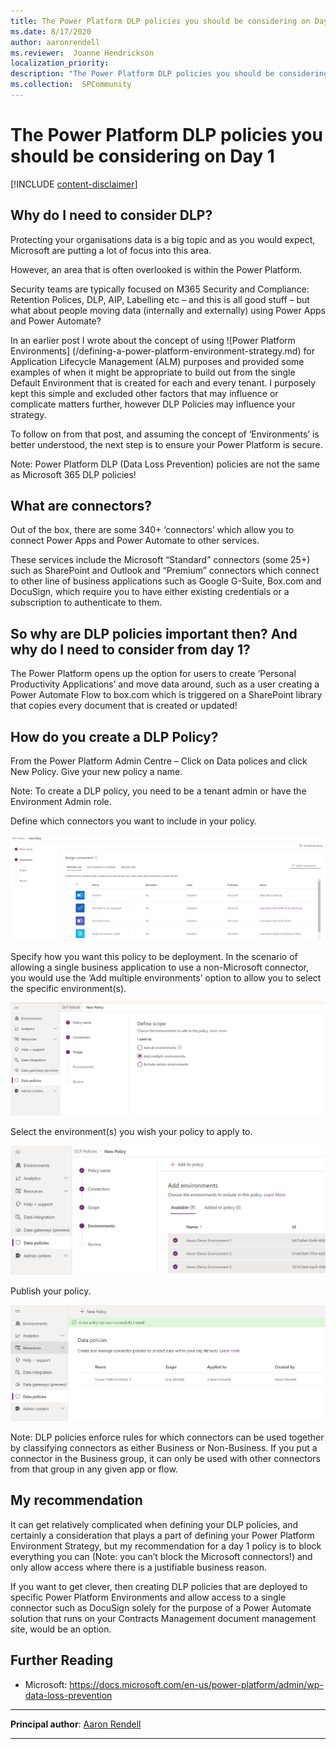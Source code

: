 ```yaml
---
title: The Power Platform DLP policies you should be considering on Day 1
ms.date: 8/17/2020
author: aaronrendell
ms.reviewer:  Joanne Hendrickson
localization_priority: 
description: "The Power Platform DLP policies you should be considering on Day 1"
ms.collection:  SPCommunity
---
```


# The Power Platform DLP policies you should be considering on Day 1

[!INCLUDE [content-disclaimer](includes/content-disclaimer.md)]

## Why do I need to consider DLP?

Protecting your organisations data is a big topic and as you would expect, Microsoft are putting a lot of focus into this area.

However, an area that is often overlooked is within the Power Platform. 

Security teams are typically focused on M365 Security and Compliance: Retention Polices, DLP, AIP, Labelling etc – and this is all good stuff – but what about people moving data (internally and externally) using Power Apps and Power Automate?

In an earlier post I wrote about the concept of using ![Power Platform Environments] (/defining-a-power-platform-environment-strategy.md) for Application Lifecycle Management (ALM) purposes and provided some examples of when it might be appropriate to build out from the single Default Environment that is created for each and every tenant. I purposely kept this simple and excluded other factors that may influence or complicate matters further, however DLP Policies may influence your strategy.

To follow on from that post, and assuming the concept of ‘Environments’ is better understood, the next step is to ensure your Power Platform is secure. 

Note: Power Platform DLP (Data Loss Prevention) policies are not the same as Microsoft 365 DLP policies!

## What are connectors?

Out of the box, there are some 340+ ‘connectors’ which allow you to connect Power Apps and Power Automate to other services. 

These services include the Microsoft “Standard” connectors (some 25+) such as SharePoint and Outlook and “Premium” connectors which connect to other line of business applications such as Google G-Suite, Box.com and DocuSign, which require you to have either existing credentials or a subscription to authenticate to them.

## So why are DLP policies important then? And why do I need to consider from day 1?

The Power Platform opens up the option for users to create ‘Personal Productivity Applications’ and move data around, such as a user creating a Power Automate Flow to box.com which is triggered on a SharePoint library that copies every document that is created or updated!


## How do you create a DLP Policy?

From the Power Platform Admin Centre – Click on Data polices and click New Policy. Give your new policy a name.

Note: To create a DLP policy, you need to be a tenant admin or have the Environment Admin role.

Define which connectors you want to include in your policy. 

![DLP Policy Creation Image 01](media/power-platform-DLP-policies-you-should-be-considering-on-Day-1/Image02.png)


Specify how you want this policy to be deployment. In the scenario of allowing a single business application to use a non-Microsoft connector, you would use the ‘Add multiple environments’ option to allow you to select the specific environment(s).

![DLP Policy Creation Image 02](media/power-platform-DLP-policies-you-should-be-considering-on-Day-1/Image03.png)



Select the environment(s) you wish your policy to apply to.

![DLP Policy Creation Image 03](media/power-platform-DLP-policies-you-should-be-considering-on-Day-1/Image04.png)

 
Publish your policy.
 
![DLP Policy Creation Image 04](media/power-platform-DLP-policies-you-should-be-considering-on-Day-1/Image05.png)


Note: DLP policies enforce rules for which connectors can be used together by classifying connectors as either Business or Non-Business. If you put a connector in the Business group, it can only be used with other connectors from that group in any given app or flow.

## My recommendation

It can get relatively complicated when defining your DLP policies, and certainly a consideration that plays a part of defining your Power Platform Environment Strategy, but my recommendation for a day 1 policy is to block everything you can (Note: you can’t block the Microsoft connectors!) and only allow access where there is a justifiable business reason.

If you want to get clever, then creating DLP policies that are deployed to specific Power Platform Environments and allow access to a single connector such as DocuSign solely for the purpose of a Power Automate solution that runs on your Contracts Management document management site, would be an option.

## Further Reading

- Microsoft: https://docs.microsoft.com/en-us/power-platform/admin/wp-data-loss-prevention

---

**Principal author**: [Aaron Rendell](https://www.linkedin.com/in/aaron-rendell/)

---

